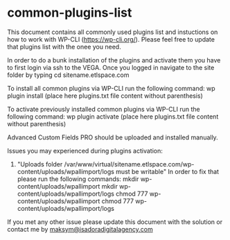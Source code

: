 # common-plugins-list

This document contains all commonly used plugins list and instuctions
on how to work with WP-CLI (https://wp-cli.org/).
Please feel free to update that plugins list with the onee you need.

In order to do a bunk installation of the plugins and activate them 
you have to first login via ssh to the VEGA. Once you logged in 
navigate to the site folder by typing cd sitename.etlspace.com

To install all common plugins via WP-CLI run the following command:
wp plugin install (place here plugins.txt file content without parenthesis)

To activate previously installed common plugins via WP-CLI run the following command:
wp plugin activate (place here plugins.txt file content without parenthesis)

Advanced Custom Fields PRO should be uploaded and installed manually.

Issues you may experienced during plugins activation:
1. "Uploads folder /var/www/virtual/sitename.etlspace.com/wp-content/uploads/wpallimport/logs must be writable"
  In order to fix that please run the following commands:
    mkdir wp-content/uploads/wpallimport
    mkdir wp-content/uploads/wpallimport/logs
    chmod 777 wp-content/uploads/wpallimport
    chmod 777 wp-content/uploads/wpallimport/logs

If you met any other issue please update this document with the solution or contact me
by maksym@isadoradigitalagency.com   
